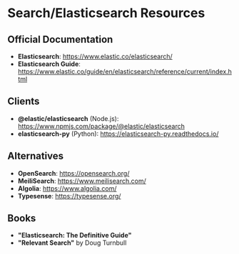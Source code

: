 # Search/Elasticsearch Resources

## Official Documentation
- **Elasticsearch**: https://www.elastic.co/elasticsearch/
- **Elasticsearch Guide**: https://www.elastic.co/guide/en/elasticsearch/reference/current/index.html

## Clients
- **@elastic/elasticsearch** (Node.js): https://www.npmjs.com/package/@elastic/elasticsearch
- **elasticsearch-py** (Python): https://elasticsearch-py.readthedocs.io/

## Alternatives
- **OpenSearch**: https://opensearch.org/
- **MeiliSearch**: https://www.meilisearch.com/
- **Algolia**: https://www.algolia.com/
- **Typesense**: https://typesense.org/

## Books
- **"Elasticsearch: The Definitive Guide"**
- **"Relevant Search"** by Doug Turnbull
